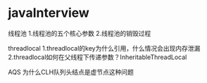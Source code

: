# javaInterview




线程池
1.线程池的五个核心参数
2.线程池的销毁过程


threadlocal
1.threadlocal的key为什么引用，什么情况会出现内存泄漏
2.threadlocal如何在父线程下传递参数？InheritableThreadLocal


AQS
为什么CLH队列头结点是虚节点这种问题
